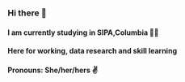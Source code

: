 ### Hi there 👋
#### I am currently studying in SIPA,Columbia 🧑‍🎓
#### Here for working, data research and skill learning
#### Pronouns: She/her/hers ✌️
<!--
**yinuoooooz/yinuoooooz** is a ✨ _special_ ✨ repository because its `README.md` (this file) appears on your GitHub profile.

Here are some ideas to get you started:

- 🔭 I’m currently working on ...
- 🌱 I’m currently learning ...
- 👯 I’m looking to collaborate on ...
- 🤔 I’m looking for help with ...
- 💬 Ask me about ...
- 📫 How to reach me: ...
- 😄 Pronouns: ...
- ⚡ Fun fact: ...
-->
